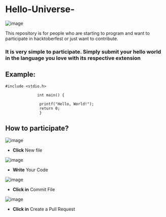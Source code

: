 # Hello-Universe-
 
 ![image](https://user-images.githubusercontent.com/32227073/46553560-3560b980-c8b4-11e8-8857-d744086e65f4.png)

 
 
 This repository is for people who are starting to program and want to participate in hacktoberfest  or just want to contribute.




### It is very simple to participate. Simply submit your hello world in the language you love with its respective extension


## Example:
```
#include <stdio.h>
 
              int main() {
 
               printf("Hello, World!");
               return 0;
               }
```

## How to participate?

![image](https://user-images.githubusercontent.com/32227073/46517393-63f37b80-c845-11e8-89e1-c52df655a1e1.png)

* **Click** New file

![image](https://user-images.githubusercontent.com/32227073/46517473-c5b3e580-c845-11e8-8b86-71ed7ecfcc84.png)


* **Write** Your Code

![image](https://user-images.githubusercontent.com/32227073/46517494-f6941a80-c845-11e8-982f-eb22d04cc324.png)

* **Click in** Commit File

![image](https://user-images.githubusercontent.com/32227073/46517592-4a9eff00-c846-11e8-8fe1-28658b9d542b.png)

* **Click in** Create a Pull Request




